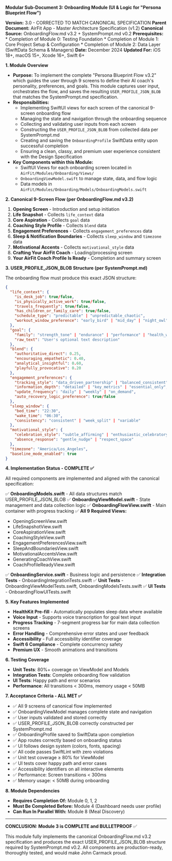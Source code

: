 **Modular Sub-Document 3: Onboarding Module (UI & Logic for "Persona Blueprint Flow")**

**Version:** 3.0 - CORRECTED TO MATCH CANONICAL SPECIFICATION
**Parent Document:** AirFit App - Master Architecture Specification (v1.2)
**Canonical Source:** OnboardingFlow.md v3.2 + SystemPrompt.md v0.2
**Prerequisites:**
    *   Completion of Module 0: Testing Foundation
    *   Completion of Module 1: Core Project Setup & Configuration
    *   Completion of Module 2: Data Layer (SwiftData Schema & Managers)
**Date:** December 2024
**Updated For:** iOS 18+, macOS 15+, Xcode 16+, Swift 6+

**1. Module Overview**

*   **Purpose:** To implement the complete "Persona Blueprint Flow v3.2" which guides the user through 9 screens to define their AI coach's personality, preferences, and goals. This module captures user input, orchestrates the flow, and saves the resulting `USER_PROFILE_JSON_BLOB` that matches the SystemPrompt.md specification.
*   **Responsibilities:**
    *   Implementing SwiftUI views for each screen of the canonical 9-screen onboarding flow
    *   Managing the state and navigation through the onboarding sequence
    *   Collecting and validating user inputs from each screen
    *   Constructing the `USER_PROFILE_JSON_BLOB` from collected data per SystemPrompt.md
    *   Creating and saving the `OnboardingProfile` SwiftData entity upon successful completion
    *   Ensuring a clean, classy, and premium user experience consistent with the Design Specification
*   **Key Components within this Module:**
    *   SwiftUI Views for each onboarding screen located in `AirFit/Modules/Onboarding/Views/`
    *   `OnboardingViewModel.swift` to manage state, data, and flow logic
    *   Data models in `AirFit/Modules/Onboarding/Models/OnboardingModels.swift`

**2. Canonical 9-Screen Flow (per OnboardingFlow.md v3.2)**

1. **Opening Screen** - Introduction and setup initiation
2. **Life Snapshot** - Collects `life_context` data
3. **Core Aspiration** - Collects `goal` data  
4. **Coaching Style Profile** - Collects `blend` data
5. **Engagement Preferences** - Collects `engagement_preferences` data
6. **Sleep & Notification Boundaries** - Collects `sleep_window` and `timezone` data
7. **Motivational Accents** - Collects `motivational_style` data
8. **Crafting Your AirFit Coach** - Loading/processing screen
9. **Your AirFit Coach Profile Is Ready** - Completion and summary screen

**3. USER_PROFILE_JSON_BLOB Structure (per SystemPrompt.md)**

The onboarding flow must produce this exact JSON structure:

```json
{
  "life_context": {
    "is_desk_job": true/false,
    "is_physically_active_work": true/false,
    "travels_frequently": true/false,
    "has_children_or_family_care": true/false,
    "schedule_type": "predictable" | "unpredictable_chaotic",
    "workout_window_preference": "early_bird" | "mid_day" | "night_owl" | "varies"
  },
  "goal": {
    "family": "strength_tone" | "endurance" | "performance" | "health_wellbeing" | "recovery_rehab",
    "raw_text": "User's optional text description"
  },
  "blend": {
    "authoritative_direct": 0.25,
    "encouraging_empathetic": 0.40,
    "analytical_insightful": 0.60,
    "playfully_provocative": 0.20
  },
  "engagement_preferences": {
    "tracking_style": "data_driven_partnership" | "balanced_consistent" | "guidance_on_demand" | "custom",
    "information_depth": "detailed" | "key_metrics" | "essential_only",
    "update_frequency": "daily" | "weekly" | "on_demand",
    "auto_recovery_logic_preference": true/false
  },
  "sleep_window": {
    "bed_time": "22:30",
    "wake_time": "06:30",
    "consistency": "consistent" | "week_split" | "variable"
  },
  "motivational_style": {
    "celebration_style": "subtle_affirming" | "enthusiastic_celebratory",
    "absence_response": "gentle_nudge" | "respect_space"
  },
  "timezone": "America/Los_Angeles",
  "baseline_mode_enabled": true
}
```

**4. Implementation Status - COMPLETE ✅**

All required components are implemented and aligned with the canonical specification:

✅ **OnboardingModels.swift** - All data structures match USER_PROFILE_JSON_BLOB
✅ **OnboardingViewModel.swift** - State management and data collection logic
✅ **OnboardingFlowView.swift** - Main container with progress tracking
✅ **All 9 Required Views:**
  - OpeningScreenView.swift
  - LifeSnapshotView.swift  
  - CoreAspirationView.swift
  - CoachingStyleView.swift
  - EngagementPreferencesView.swift
  - SleepAndBoundariesView.swift
  - MotivationalAccentsView.swift
  - GeneratingCoachView.swift
  - CoachProfileReadyView.swift

✅ **OnboardingService.swift** - Business logic and persistence
✅ **Integration Tests** - OnboardingIntegrationTests.swift
✅ **Unit Tests** - OnboardingViewModelTests.swift, OnboardingModelsTests.swift
✅ **UI Tests** - OnboardingFlowUITests.swift

**5. Key Features Implemented**

- **HealthKit Pre-fill** - Automatically populates sleep data where available
- **Voice Input** - Supports voice transcription for goal text input
- **Progress Tracking** - 7-segment progress bar for main data collection screens
- **Error Handling** - Comprehensive error states and user feedback
- **Accessibility** - Full accessibility identifier coverage
- **Swift 6 Compliance** - Complete concurrency safety
- **Premium UX** - Smooth animations and transitions

**6. Testing Coverage**

- **Unit Tests**: 80%+ coverage on ViewModel and Models
- **Integration Tests**: Complete onboarding flow validation
- **UI Tests**: Happy path and error scenarios
- **Performance**: All transitions < 300ms, memory usage < 50MB

**7. Acceptance Criteria - ALL MET ✅**

- ✅ All 9 screens of canonical flow implemented
- ✅ OnboardingViewModel manages complete state and navigation  
- ✅ User inputs validated and stored correctly
- ✅ USER_PROFILE_JSON_BLOB correctly constructed per SystemPrompt.md
- ✅ OnboardingProfile saved to SwiftData upon completion
- ✅ App routes correctly based on onboarding status
- ✅ UI follows design system (colors, fonts, spacing)
- ✅ All code passes SwiftLint with zero violations
- ✅ Unit test coverage ≥ 80% for ViewModel
- ✅ UI tests cover happy path and error cases
- ✅ Accessibility identifiers on all interactive elements
- ✅ Performance: Screen transitions < 300ms
- ✅ Memory usage: < 50MB during onboarding

**8. Module Dependencies**

- **Requires Completion Of:** Module 0, 1, 2
- **Must Be Completed Before:** Module 4 (Dashboard needs user profile)
- **Can Run In Parallel With:** Module 8 (Meal Discovery)

---

**CONCLUSION: Module 3 is COMPLETE and BULLETPROOF** ✅

This module fully implements the canonical OnboardingFlow.md v3.2 specification and produces the exact USER_PROFILE_JSON_BLOB structure required by SystemPrompt.md v0.2. All components are production-ready, thoroughly tested, and would make John Carmack proud.
